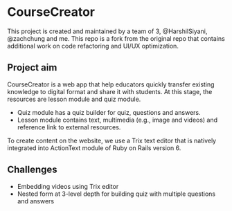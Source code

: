 # CourseCreator
This project is created and maintained by a team of 3, @HarshilSiyani, @zachchung and me. This repo is a fork from the original repo that contains additional work on code refactoring and UI/UX optimization.

## Project aim
CourseCreator is a web app that help educators quickly transfer existing knowledge to digital format and share it with students. At this stage, the resources are lesson module and quiz module. 

- Quiz module has a quiz builder for quiz, questions and answers.
- Lesson module contains text, multimedia (e.g., image and videos) and reference link to external resources.

To create content on the website, we use a Trix text editor that is natively integrated into ActionText module of Ruby on Rails version 6.

## Challenges
- Embedding videos using Trix editor
- Nested form at 3-level depth for building quiz with multiple questions and answers
